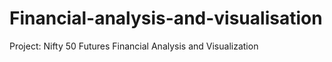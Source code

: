 # Financial-analysis-and-visualisation
Project: Nifty 50 Futures Financial Analysis and Visualization
